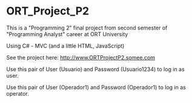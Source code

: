 # ORT_Project_P2

This is a "Programming 2" final project from second semester of "Programming Analyst" career at ORT University

Using C# - MVC (and a little HTML, JavaScript)

See the project here: http://www.ORTProjectP2.somee.com

Use this pair of User (Usuario) and Password (Usuario1234) to log in as user.

Use this pair of User (Operador1) and Password (Operador1) to log in as operator.

